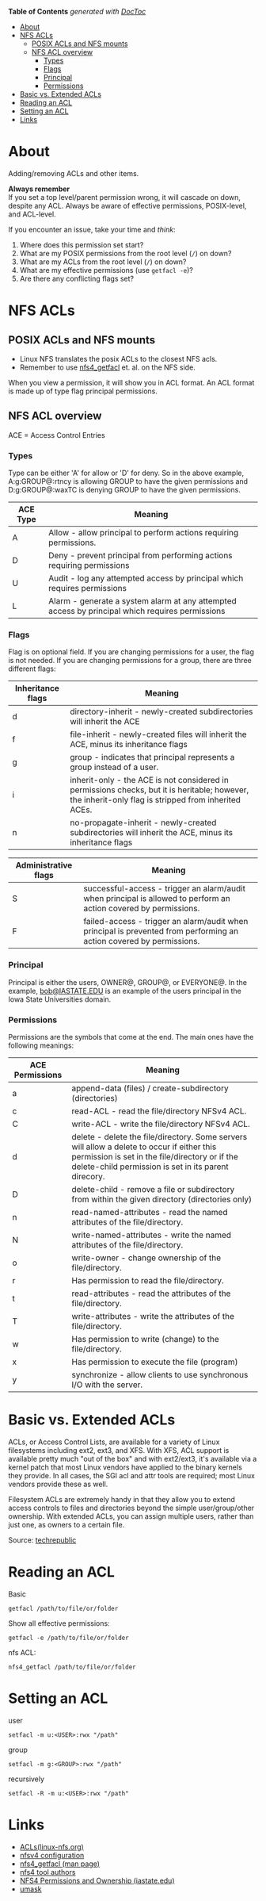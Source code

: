 <!-- START doctoc generated TOC please keep comment here to allow auto update -->
<!-- DON'T EDIT THIS SECTION, INSTEAD RE-RUN doctoc TO UPDATE -->
**Table of Contents**  *generated with [DocToc](https://github.com/thlorenz/doctoc)*

- [About](#about)
- [NFS ACLs](#nfs-acls)
  - [POSIX ACLs and NFS mounts](#posix-acls-and-nfs-mounts)
  - [NFS ACL overview](#nfs-acl-overview)
    - [Types](#types)
    - [Flags](#flags)
    - [Principal](#principal)
    - [Permissions](#permissions)
- [Basic vs. Extended ACLs](#basic-vs-extended-acls)
- [Reading an ACL](#reading-an-acl)
- [Setting an ACL](#setting-an-acl)
- [Links](#links)

<!-- END doctoc generated TOC please keep comment here to allow auto update -->

# About
Adding/removing ACLs and other items.

**Always remember**  
If you set a top level/parent permission wrong, it will cascade on down, despite any ACL. Always be aware of effective permissions, POSIX-level, and ACL-level. 

If you encounter an issue, take your time and *think*:

1. Where does this permission set start?
2. What are my POSIX permissions from the root level (`/`) on down?
3. What are my ACLs from the root level (`/`) on down?
4. What are my effective permissions (use `getfacl -e`)?
5. Are there any conflicting flags set?

# NFS ACLs

## POSIX ACLs and NFS mounts

* Linux NFS translates the posix ACLs to the closest NFS acls.
* Remember to use [nfs4_getfacl](https://linux.die.net/man/1/nfs4_getfacl) et. al. on the NFS side.

When you view a permission, it will show you in ACL format. An ACL format is made up of type flag principal permissions.

## NFS ACL overview

ACE = Access Control Entries

### Types

Type can be either 'A' for allow or 'D' for deny. So in the above example, A:g:GROUP@:rtncy is allowing GROUP to have the given permissions and D:g:GROUP@:waxTC is denying GROUP to have the given permissions.

ACE Type	| Meaning
----------|---------------------
A	| Allow - allow principal to perform actions requiring permissions. 
D	| Deny - prevent principal from performing actions requiring permissions
U | Audit - log any attempted access by principal which requires permissions
L | Alarm - generate a system alarm at any attempted access by principal which requires permissions

### Flags

Flag is on optional field. If you are changing permissions for a user, the flag is not needed. If you are changing permissions for a group, there are three different flags:

Inheritance flags	| Meaning
------------------|---------------------
d	| directory-inherit - newly-created subdirectories will inherit the ACE
f	| file-inherit - newly-created files will inherit the ACE, minus its inheritance flags
g	| group - indicates that principal represents a group instead of a user.
i | inherit-only - the ACE is not considered in permissions checks, but it is heritable; however, the inherit-only flag is stripped from inherited ACEs. 
n | no-propagate-inherit - newly-created subdirectories will inherit the ACE, minus its inheritance flags

Administrative flags	| Meaning
----------------------|---------------------
S | successful-access - trigger an alarm/audit when principal is allowed to perform an action covered by permissions. 
F | failed-access - trigger an alarm/audit when principal is prevented from performing an action covered by permissions. 

### Principal

Principal is either the users, OWNER@, GROUP@, or EVERYONE@. In the example, bob@IASTATE.EDU is an example of the users principal in the Iowa State Universities domain.

### Permissions

Permissions are the symbols that come at the end. The main ones have the following meanings:

ACE Permissions |Meaning
----------------|-------------------
a | append-data (files) / create-subdirectory (directories)
c | read-ACL - read the file/directory NFSv4 ACL. 
C | write-ACL - write the file/directory NFSv4 ACL. 
d | delete - delete the file/directory. Some servers will allow a delete to occur if either this permission is set in the file/directory or if the delete-child permission is set in its parent direcory. 
D | delete-child - remove a file or subdirectory from within the given directory (directories only) 
n | read-named-attributes - read the named attributes of the file/directory.
N | write-named-attributes - write the named attributes of the file/directory. 
o | write-owner - change ownership of the file/directory. 
r |	Has permission to read the file/directory.
t | read-attributes - read the attributes of the file/directory. 
T | write-attributes - write the attributes of the file/directory.
w	| Has permission to write (change) to the file/directory.
x	| Has permission to execute the file (program)
y | synchronize - allow clients to use synchronous I/O with the server. 

# Basic vs. Extended ACLs

ACLs, or Access Control Lists, are available for a variety of Linux filesystems including ext2, ext3, and XFS. With XFS, ACL support is available pretty much "out of the box" and with ext2/ext3, it's available via a kernel patch that most Linux vendors have applied to the binary kernels they provide. In all cases, the SGI acl and attr tools are required; most Linux vendors provide these as well.

Filesystem ACLs are extremely handy in that they allow you to extend access controls to files and directories beyond the simple user/group/other ownership. With extended ACLs, you can assign multiple users, rather than just one, as owners to a certain file.

Source: [techrepublic](http://www.techrepublic.com/article/learn-to-use-extended-filesystem-acls/)

# Reading an ACL

Basic
```
getfacl /path/to/file/or/folder
```

Show all effective permissions:
```
getfacl -e /path/to/file/or/folder
```

nfs ACL:
```
nfs4_getfacl /path/to/file/or/folder
```

# Setting an ACL

user
```
setfacl -m u:<USER>:rwx "/path"
```

group
```
setfacl -m g:<GROUP>:rwx "/path"
```

recursively
```
setfacl -R -m u:<USER>:rwx "/path"
```

# Links

* [ACLs(linux-nfs.org)](http://wiki.linux-nfs.org/wiki/index.php/ACLs)
* [nfsv4 configuration](http://wiki.linux-nfs.org/wiki/index.php/Nfsv4_configuration)
* [nfs4_getfacl (man page)](https://linux.die.net/man/1/nfs4_getfacl)
* [nfs4 tool authors](http://www.citi.umich.edu/)
* [NFS4 Permissions and Ownership (iastate.edu)](http://www.cs.iastate.edu/nfs4-permissions-and-ownership)
* [umask](https://www.cyberciti.biz/tips/understanding-linux-unix-umask-value-usage.html)
